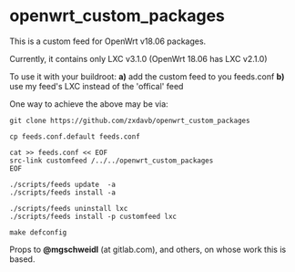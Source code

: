 # openwrt_custom_packages

This is a custom feed for OpenWrt v18.06 packages.

Currently, it contains only LXC v3.1.0 (OpenWrt 18.06 has LXC v2.1.0)

To use it with your buildroot:
**a)** add the custom feed to you feeds.conf
**b)** use my feed's LXC instead of the 'offical' feed

One way to achieve the above may be via:
```
git clone https://github.com/zxdavb/openwrt_custom_packages

cp feeds.conf.default feeds.conf

cat >> feeds.conf << EOF
src-link customfeed /../../openwrt_custom_packages
EOF

./scripts/feeds update  -a
./scripts/feeds install -a

./scripts/feeds uninstall lxc
./scripts/feeds install -p customfeed lxc

make defconfig  
```

Props to **@mgschweidl** (at gitlab.com), and others, on whose work this is based.
